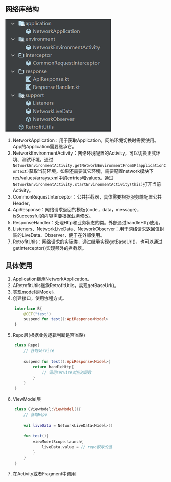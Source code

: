 ## 网络库结构
![结构](结构.png)
1. NetworkApplication：用于获取Application，网络环境切换时需要使用。App的Application需要继承它。
2. NetworkEnvironmentActivity：网络环境配置的Activity，可以切换正式环境、测试环境，通过`NetworkEnvironmentActivity.getNetworkEnvironmentFromSP(applicationContext)`获取当前环境。如果还需要其它环境，需要配置network模块下res/values/arrays.xml中的entries和values。通过`NetworkEnvironmentActivity.startEnvironmentActivity(this)`打开当前Activity。
3. CommonRequestInterceptor：公共拦截器，具体需要根据服务端配置公共Header。
4. ApiResponse：网络请求返回的模板{code，data，message}，isSuccessful的内容需要根据业务修改。
5. ResponseHandler：处理Http和业务状态的类。外部通过handleHttp使用。
6. Listeners、NetworkLiveData、NetworkObserver：用于网络请求返回值封装的LiveData、Observer，便于在外部使用。
7. RetrofitUtils：网络请求的实际类，通过继承实现getBaseUrl()，也可以通过getInterceptor()实现额外的拦截器。
## 具体使用
1. Application继承NetworkApplication。
2. ARetrofitUtils继承RetrofitUtils，实现getBaseUrl()。
3. 实现model类Model。
4. 创建接口，使用协程方式。
```Kotlin
	interface B{
		@GET("test")
		suspend fun test():ApiResponse<Model>
	}
```
5. Repo层(根据业务逻辑判断是否省略)
```Kotlin
	class Repo{
		// 获取service
	
		suspend fun test():ApiResponse<Model>{
			return handleHttp{
				// 调用service对应的函数
			}
		}
	}
```
6. ViewModel层
```Kotlin
	class CViewModel:ViewModel(){
		// 获取Repo
		
		val liveData = NetworkLiveData<Model>()
		
		fun test(){
			viewModelScope.launch{
				liveData.value = // repo获取的值
			}
		}
	}
```
7. 在Activity或者Fragment中调用
 